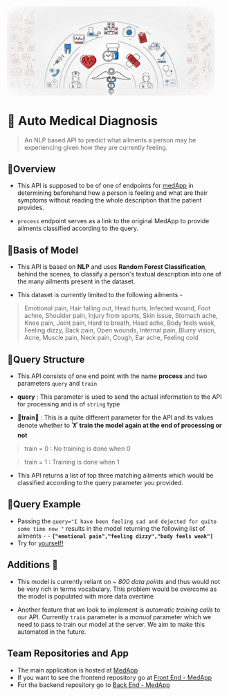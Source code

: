 <img src="data/image2.jpg" width = 95% height = 25% >

# 🔹 Auto Medical Diagnosis 
> An NLP based API to predict what ailments a person may be experiencing given how they are currently feeling.

## 🔸Overview
- This API is supposed to be of one of endpoints for [medApp](https://med-app-nsut.netlify.app) in determining beforehand how a person is feeling and what are their symptoms without reading the whole description that the patient provides.

- `process` endpoint serves as a link to the original MedApp to provide ailments classified according to the query.
 

## 🔸Basis of Model
- This API is based on **NLP** and uses **Random Forest Classification**, behind the scenes, to classify a person's textual description into one of the many ailments present in the dataset. 

- This dataset is currently limited to the following ailments -
> Emotional pain, Hair falling out, Head hurts, Infected wound, Foot achne, Shoulder pain, Injury from sports, Skin issue, Stomach ache, Knee pain, Joint pain, Hard to breath, Head ache, Body feels weak, Feeling dizzy, Back pain, Open wounds, Internal pain, Blurry vision, Acne, Muscle pain, Neck pain, Cough, Ear ache, Feeling cold


## 🔸Query Structure 
- This API consists of one end point with the name **process** and two parameters `query` and `train`

 - **query** : This parameter is used to send the actual information to the API for processing and is of `string` type
    
- 🌟**train**🌟 : This is a quite different parameter for the API and its values denote whether to 🏋️ **train the model again at the end of processing or not** 

> train = 0 : No training is done when 0 
            
> train = 1 : Training is done when 1

- This API returns a list of top three matching ailments which would be classified according to the query parameter you provided.

## 🔸Query Example 
- Passing the `query="I have been feeling sad and dejected for quite some time now "` results in the model returning the following list of ailments - 
            - **`["emotional pain","feeling dizzy","body feels weak"]`**
- Try for [yourself!](https://medical-nlp.herokuapp.com/process?query=%22i%20have%20been%20feeling%20sad%20and%20dejected%20for%20quite%20some%20time%20now%22&train=0)

## Additions 🚧
- This model is currently reliant on *~ 800 data points* and thus would not be very rich in terms vocabulary. This problem would be overcome as the model is populated with more data overtime

- Another feature that we look to implement is *automatic training calls* to our API. Currently `train` parameter is a *manual* parameter which we need to pass to train our model at the server. We aim to make this automated in the future.

## Team Repositories and App
- The main application is hosted at [MedApp](https://med-app-nsut.netlify.app)
- If you want to see the frontend repository go at [Front End - MedApp](https://github.com/VatD/MedApp)
- For the backend repository go to [Back End - MedApp](https://github.com/Abhishek-7139/MedAppAPI)
